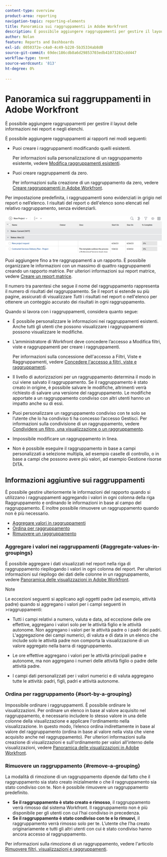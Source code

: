```yaml
---
content-type: overview
product-area: reporting
navigation-topic: reporting-elements
title: Panoramica sui raggruppamenti in Adobe Workfront
description: È possibile aggiungere raggruppamenti per gestire il layout delle informazioni nei report e negli elenchi.
author: Nolan
feature: Reports and Dashboards
exl-id: d050372e-c4a0-4c49-b220-5b35334ab8d0
source-git-commit: 69dec186cdb8a6d29853703edb41073282cdd447
workflow-type: tm+mt
source-wordcount: '813'
ht-degree: 0%

---
```


# Panoramica sui raggruppamenti in Adobe Workfront

<!-- Audited: 11/2024 -->

<!--(NOTE: This article was supposed to be replaced by "Groupings overview", but decided to keep this here because this is linked in too many places. "Create groupings" and "Edit existing groupings" have been added also (with videos) to replace portions of the old content here.)-->

È possibile aggiungere raggruppamenti per gestire il layout delle informazioni nei report e negli elenchi.

È possibile aggiungere raggruppamenti ai rapporti nei modi seguenti:

* Puoi creare i raggruppamenti modificando quelli esistenti.

  Per informazioni sulla personalizzazione di un raggruppamento esistente, vedere [Modifica raggruppamenti esistenti](../../../reports-and-dashboards/reports/reporting-elements/edit-existing-groupings.md).

* Puoi creare raggruppamenti da zero.

  Per informazioni sulla creazione di un raggruppamento da zero, vedere [Creare raggruppamenti in Adobe Workfront](../../../reports-and-dashboards/reports/reporting-elements/create-groupings.md).

Per impostazione predefinita, i raggruppamenti sono evidenziati in grigio nel report o nell’elenco. I risultati del report o dell&#39;elenco sono elencati nel relativo raggruppamento, senza evidenziarli.

![Esempio di raggruppamenti](assets/grouping-example-blue.png)

Puoi aggiungere fino a tre raggruppamenti a un rapporto. È possibile organizzare le informazioni con un massimo di quattro raggruppamenti creando un rapporto matrice. Per ulteriori informazioni sui report matrice, vedere [Creare un report matrice](../../../reports-and-dashboards/reports/creating-and-managing-reports/create-matrix-report.md).

Il numero tra parentesi che segue il nome del raggruppamento rappresenta il numero di risultati del raggruppamento. Se il report si estende su più pagine, assicurati di visualizzare *Tutti* i risultati nel report o nell&#39;elenco per ottenere un conteggio accurato dei risultati in ogni raggruppamento.

Quando si lavora con i raggruppamenti, considera quanto segue:

* È possibile personalizzare le informazioni nei raggruppamenti esistenti. Anche tutti gli utenti che possono visualizzare i raggruppamenti possono visualizzare le modifiche.
* L’amministratore di Workfront deve concedere l’accesso a Modifica filtri, viste e raggruppamenti per creare i raggruppamenti.

  Per informazioni sulla concessione dell&#39;accesso a Filtri, Viste e Raggruppamenti, vedere [Concedere l&#39;accesso a filtri, viste e raggruppamenti](../../../administration-and-setup/add-users/configure-and-grant-access/grant-access-fvg.md).

* Il livello di autorizzazioni per un raggruppamento determina il modo in cui viene salvato il raggruppamento. Se il raggruppamento è stato creato in origine, è possibile salvare le modifiche, altrimenti verrà richiesto di salvare una versione del raggruppamento. Le modifiche apportate a un raggruppamento condiviso con altri utenti hanno un impatto anche su di essi.
* Puoi personalizzare un raggruppamento condiviso con te solo se l’utente che lo ha condiviso ti ha concesso l’accesso Gestisci. Per informazioni sulla condivisione di un raggruppamento, vedere [Condividere un filtro, una visualizzazione o un raggruppamento](../../../reports-and-dashboards/reports/reporting-elements/share-filter-view-grouping.md).
* Impossibile modificare un raggruppamento in linea.
* Non è possibile eseguire il raggruppamento in base a campi personalizzati a selezione multipla, ad esempio caselle di controllo, o in base a campi che possono avere più valori, ad esempio Gestione risorse DITA.

## Informazioni aggiuntive sui raggruppamenti

È possibile gestire ulteriormente le informazioni del rapporto quando si utilizzano i raggruppamenti aggregando i valori in ogni colonna della riga Raggruppamento e ordinando le informazioni in base al campo del raggruppamento. È inoltre possibile rimuovere un raggruppamento quando non è più necessario.

* [Aggregare valori in raggruppamenti](#aggregate-values-in-groupings)
* [Ordina per raggruppamento](#sort-by-a-grouping)
* [Rimuovere un raggruppamento](#remove-a-grouping)

### Aggregare i valori nei raggruppamenti {#aggregate-values-in-groupings}

È possibile aggregare i dati visualizzati nel report nella riga di raggruppamento riepilogando i valori in ogni colonna del report. Per ulteriori informazioni sul riepilogo dei dati delle colonne in un raggruppamento, vedere [Panoramica delle visualizzazioni in Adobe Workfront](../../../reports-and-dashboards/reports/reporting-elements/views-overview.md).


>[!NOTE]
>
>Le eccezioni seguenti si applicano agli oggetti padre (ad esempio, attività padre) quando si aggregano i valori per i campi seguenti in >raggruppamenti:
>
>* Tutti i campi relativi a numero, valuta e data, ad eccezione delle ore effettive, aggregano i valori solo per le attività figlio e le attività autonome. Non aggregano i valori per le attività padre o i padri dei padri. L&#39;aggregazione dei campi numerici, di valuta e di data in un elenco che include solo le attività padre non comporta la visualizzazione di un valore aggregato nella barra di raggruppamento.
>
>* Le ore effettive aggregano i valori per le attività principali padre e autonome, ma non aggregano i numeri delle attività figlio o padre delle attività padre. <!--Examples of Actual hours include Planned/Actual Labor Cost, Planned/Actual Expense Cost, Planned/Actual Cost, and Planned Hours.-->
>
>* I campi dati personalizzati per i valori numerici e di valuta aggregano tutte le attività: padri, figli, padri e attività autonome.


### Ordina per raggruppamento {#sort-by-a-grouping}

Impossibile ordinare i raggruppamenti. È possibile ordinare le visualizzazioni. Per ordinare un elenco in base al valore acquisito nel raggruppamento, è necessario includere lo stesso valore in una delle colonne della visualizzazione e applicare l&#39;ordinamento nella visualizzazione. In questo modo, l’elenco ordina indirettamente in base al valore del raggruppamento (ordina in base al valore nella vista che viene acquisito anche nel raggruppamento). Per ulteriori informazioni sulla creazione di visualizzazioni e sull&#39;ordinamento per valori all&#39;interno delle visualizzazioni, vedere [Panoramica delle visualizzazioni in Adobe Workfront](../../../reports-and-dashboards/reports/reporting-elements/views-overview.md).

### Rimuovere un raggruppamento {#remove-a-grouping}

La modalità di rimozione di un raggruppamento dipende dal fatto che il raggruppamento sia stato creato inizialmente o che il raggruppamento sia stato condiviso con te. Non è possibile rimuovere un raggruppamento predefinito.

* **Se il raggruppamento è stato creato e rimosso**, il raggruppamento verrà rimosso dal sistema Workfront. Il raggruppamento non è più disponibile per gli utenti con cui l’hai condiviso in precedenza.
* **Se il raggruppamento è stato condiviso con te e lo rimuovi**, il raggruppamento verrà rimosso solo per te. L’utente che l’ha creato originariamente e tutti gli altri utenti con cui è stato condiviso hanno ancora accesso al raggruppamento.

Per informazioni sulla rimozione di un raggruppamento, vedere l&#39;articolo [Rimuovere filtri, visualizzazioni e raggruppamenti](../../../reports-and-dashboards/reports/reporting-elements/remove-filters-views-groupings.md).


<!--Original note

The following exceptions apply for parent objects (for example, parent tasks) when you are aggregating values for the following fields in groupings:
All the number and currency fields except Actual Hours (for example, Planned/ Actual Labor Cost, Planned/ Actual Expense Cost, Planned/ Actual Cost, Planned Hours) aggregate only the values for the children tasks, and standalone tasks. They do not aggregate the values for the parent tasks or parents of parents.
Actual Hours aggregate the values for the main parent and the standalone tasks; they do not aggregate the numbers for the parents of parent tasks or the children tasks.
Custom data fields for number and currency values aggregate all tasks: parents, children, parents of parents, and standalone tasks.

-->